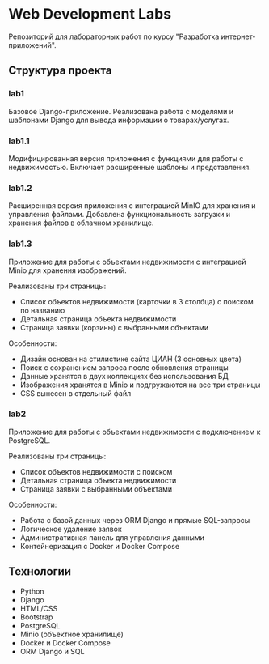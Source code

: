 # Web Development Labs

Репозиторий для лабораторных работ по курсу "Разработка интернет-приложений".

## Структура проекта

### lab1

Базовое Django-приложение.
Реализована работа с моделями и шаблонами Django для вывода информации о товарах/услугах.

### lab1.1

Модифицированная версия приложения с функциями для работы с недвижимостью.
Включает расширенные шаблоны и представления.

### lab1.2

Расширенная версия приложения с интеграцией MinIO для хранения и управления файлами.
Добавлена функциональность загрузки и хранения файлов в облачном хранилище.

### lab1.3

Приложение для работы с объектами недвижимости с интеграцией Minio для хранения изображений.

Реализованы три страницы:

- Список объектов недвижимости (карточки в 3 столбца) с поиском по названию
- Детальная страница объекта недвижимости
- Страница заявки (корзины) с выбранными объектами

Особенности:

- Дизайн основан на стилистике сайта ЦИАН (3 основных цвета)
- Поиск с сохранением запроса после обновления страницы
- Данные хранятся в двух коллекциях без использования БД
- Изображения хранятся в Minio и подгружаются на все три страницы
- CSS вынесен в отдельный файл

### lab2

Приложение для работы с объектами недвижимости с подключением к PostgreSQL.

Реализованы три страницы:

- Список объектов недвижимости с поиском
- Детальная страница объекта недвижимости
- Страница заявки с выбранными объектами

Особенности:

- Работа с базой данных через ORM Django и прямые SQL-запросы
- Логическое удаление заявок
- Административная панель для управления данными
- Контейнеризация с Docker и Docker Compose

## Технологии

- Python
- Django
- HTML/CSS
- Bootstrap
- PostgreSQL
- Minio (объектное хранилище)
- Docker и Docker Compose
- ORM Django и SQL
